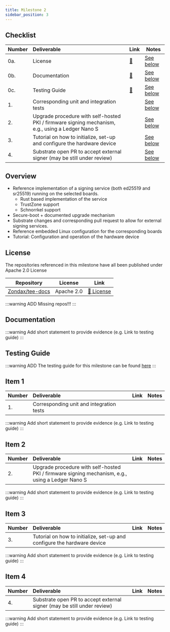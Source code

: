 ```yaml
---
title: Milestone 2
sidebar_position: 3
---
```


## Checklist

| Number | Deliverable | Link | Notes |
| ------------- | :------------- | ------------- | ------------- |
| 0a. | License | [:link:](#license) | [See below](#license) | 
| 0b. | Documentation | [:link:](#documentation) | [See below](#documentation) | 
| 0c. | Testing Guide | [:link:](#testing-guide) | [See below](#testing-guide) | 
| 1. | Corresponding unit and integration tests |  | [See below](#item-1) |
| 2. | Upgrade procedure with self-hosted PKI / firmware signing mechanism, e.g., using a Ledger Nano S |  | [See below](#item-2) | 
| 3. | Tutorial on how to initialize, set-up and configure the hardware device | | [See below](#item-3) | 
| 4. | Substrate open PR to accept external signer (may be still under review) | | [See below](#item-4) |

## Overview

- Reference implementation of a signing service (both ed25519 and sr25519) running on
the selected boards. 
  - Rust based implementation of the service
  - TrustZone support
  - Schnorrkel support
- Secure-boot + documented upgrade mechanism 
- Substrate changes and corresponding pull request to allow for external signing services.
- Reference embedded Linux configuration for the corresponding boards 
- Tutorial: Configuration and operation of the hardware device

## License

The repositories referenced in this milestone have all been published under Apache 2.0 License

| Repository | License | Link |
| --- | --- | --- |
| [Zondax/tee-docs](https://github.com/Zondax/tee-docs) | Apache 2.0 | [:page_facing_up: License](https://github.com/Zondax/tee-docs/blob/master/LICENSE) | 

:::warning
ADD Missing repos!!!
:::

## Documentation

:::warning
Add short statement to provide evidence (e.g. Link to testing guide)
:::

## Testing Guide

:::warning
ADD The testing guide for this milestone can be found [here](../testing/hello_rustee.md)
:::

## Item 1

| Number | Deliverable | Link | Notes |
| ------------- | :------------- | ------------- | ------------- |
| 1. | Corresponding unit and integration tests |  |  |

:::warning
Add short statement to provide evidence (e.g. Link to testing guide)
:::

## Item 2

| Number | Deliverable | Link | Notes |
| ------------- | :------------- | ------------- | ------------- |
| 2. | Upgrade procedure with self-hosted PKI / firmware signing mechanism, e.g., using a Ledger Nano S |  |  | 

:::warning
Add short statement to provide evidence (e.g. Link to testing guide)
:::

## Item 3

| Number | Deliverable | Link | Notes |
| ------------- | :------------- | ------------- | ------------- |
| 3. | Tutorial on how to initialize, set-up and configure the hardware device | |  | 

:::warning
Add short statement to provide evidence (e.g. Link to testing guide)
:::

## Item 4

| Number | Deliverable | Link | Notes |
| ------------- | :------------- | ------------- | ------------- |
| 4. | Substrate open PR to accept external signer (may be still under review) | |  |

:::warning
Add short statement to provide evidence (e.g. Link to testing guide)
:::
